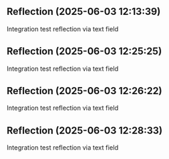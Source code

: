 

## Reflection (2025-06-03 12:13:39)

Integration test reflection via text field

## Reflection (2025-06-03 12:25:25)

Integration test reflection via text field

## Reflection (2025-06-03 12:26:22)

Integration test reflection via text field

## Reflection (2025-06-03 12:28:33)

Integration test reflection via text field